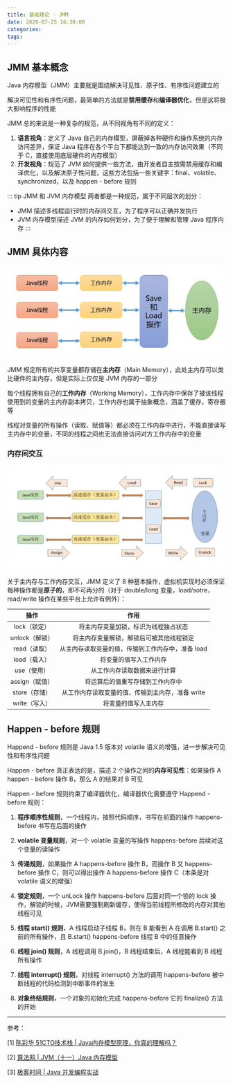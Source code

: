 ```yaml
---
title: 基础理论 - JMM
date: 2020-07-25 16:30:00
categories: 
tags:
---
```

## JMM 基本概念
Java 内存模型（JMM）主要就是围绕解决可见性、原子性、有序性问题建立的

解决可见性和有序性问题，最简单的方法就是**禁用缓存**和**编译器优化**，但是这将极大影响程序的性能

JMM 总的来说是一种复杂的规范，从不同视角有不同的定义：

1. **语言视角**：定义了 Java 自己的内存模型，屏蔽掉各种硬件和操作系统的内存访问差异，保证 Java 程序在各个平台下都能达到一致的内存访问效果（不同于 C，直接使用底层硬件的内存模型）
2. **开发视角**：规范了 JVM 如何提供一些方法，由开发者自主按需禁用缓存和编译优化，以及解决原子性问题，这些方法包括一些关键字：final、volatile、synchronized，以及 happen - before 规则

::: tip JMM 和 JVM 内存模型
两者都是一种规范，属于不同层次的划分：  
- JMM 描述多线程运行时的内存间交互，为了程序可以正确并发执行
- JVM 内存模型描述 JVM 的内存如何划分，为了便于理解和管理 Java 程序内存
:::


## JMM 具体内容
<div align=center>

<img src="/img/Java/JMM.png" style="zoom:70%">

</div>

JMM 规定所有的共享变量都存储在**主内存**（Main Memory），此处主内存可以类比硬件的主内存，但是实际上仅仅是 JVM 内存的一部分

每个线程拥有自己的**工作内存**（Working Memory），工作内存中保存了被该线程使用到的变量的主内存副本拷贝，工作内存也属于抽象概念，涵盖了缓存，寄存器等

线程对变量的所有操作（读取、赋值等）都必须在工作内存中进行，不能直接读写主内存中的变量，不同的线程之间也无法直接访问对方工作内存中的变量

### 内存间交互
<div align=center>

<img src="/img/Java/JMMAtom.png" style="zoom:80%">

</div>

关于主内存与工作内存交互，JMM 定义了 8 种基本操作，虚拟机实现时必须保证每种操作都是**原子的**，即不可再分的（对于 double/long 变量，load/sotre，read/write 操作在某些平台上允许有例外）：

| 操作 |  作用  | 
| :--: | :--: | 
| lock（锁定）| 将主内存变量加锁，标识为线程独占状态 |
| unlock（解锁） | 将主内存变量解锁，解锁后可被其他线程锁定 |
| read（读取） | 从主内存读取变量的值，传输到工作内存中，准备 load |
| load（载入） | 将变量的值写入工作内存 |
| use（使用） | 从工作内存读取数据来进行计算 |
| assign（赋值） | 将运算后的值重写存储到工作内存中 |
| store（存储） | 从工作内存读取变量的值，传输到主内存，准备 write |
| write（写入） | 将变量的值写入主内存 |

## Happen - before 规则
Happend - before 规则是 Java 1.5 版本对 volatile 语义的增强，进一步解决可见性和有序性问题

Happen - before 真正表达的是，描述 2 个操作之间的**内存可见性**：如果操作 A happen - before 操作 B，那么 A 的结果对 B 可见

Happen - before 规则约束了编译器优化，编译器优化需要遵守 Happend - before 规则：

1. **程序顺序性规则**，一个线程内，按照代码顺序，书写在前面的操作 happens-before 书写在后面的操作

2. **volatile 变量规则**，对一个 volatile 变量的写操作 happens-before 后续对这个变量的读操作

3. **传递规则**，如果操作 A happens-before 操作 B，而操作 B 又 happens-before 操作 C，则可以得出操作 A happens-before 操作 C（本条是对 volatile 语义的增强）

4. **锁定规则**，一个 unLock 操作 happens-before 后面对同一个锁的 lock 操作，解锁的时候，JVM需要强制刷新缓存，使得当前线程所修改的内存对其他线程可见

5. **线程 start() 规则**，A 线程启动子线程 B，则在 B 能看到 A 在调用 B.start() 之前的所有操作，且 B.start() happens-before 线程 B 中的任意操作

6. **线程 join() 规则**，A 线程调用 B.join()，B 线程结束后，A 线程能看到 B 线程所有操作

7. **线程 interrupt() 规则**，对线程 interrupt() 方法的调用 happens-before 被中断线程的代码检测到中断事件的发生

8. **对象终结规则**，一个对象的初始化完成 happens-before 它的 finalize() 方法的开始

---
参考：

[1] [陈彩华 51CTO技术栈 | Java内存模型原理，你真的理解吗？](https://mp.weixin.qq.com/s/SvxHhkGu84rFXaWbeiAXQg  )

[2] [算法网 | JVM（十一）Java 内存模型](http://ddrv.cn/a/35646)

[3] [极客时间 | Java 并发编程实战](https://time.geekbang.org/column/article/84017)